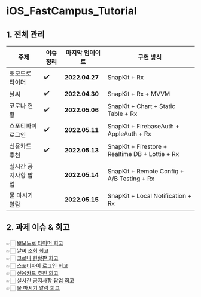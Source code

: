 # iOS_FastCampus_Tutorial

## 1. 전체 관리

| 주제                   | 이슈 정리           | 마지막 업데이트                     |    구현 방식    |
| --------------------- | ---------------- | ---------------------------| ------------- |
| 뽀모도로 타이머  |     ✔️             |  **2022.04.27**                 |  SnapKit + Rx  |
| 날씨              |       ✔️             |    **2022.04.30**            |  SnapKit + Rx + MVVM  |
| 코로나 현황   |       ✔️          |      **2022.05.06**               |  SnapKit +  Chart + Static Table + Rx  |
| 스포티파이 로그인   |       ✔️            |      **2022.05.11**             |  SnapKit +  FirebaseAuth + AppleAuth + Rx |
| 신용카드 추천   |         ✔️          |      **2022.05.13**               |  SnapKit +  Firestore  + Realtime DB + Lottie + Rx |
| 실시간 공지사항 팝업   |                 |      **2022.05.14**         |  SnapKit + Remote Config + A/B Testing  + Rx |
| 물 마시기 알람  |                 |      **2022.05.15**         |  SnapKit + Local Notification  + Rx |

## 2. 과제 이슈 & 회고
👉🏻 [뽀모도로 타이머 회고](https://github.com/simoniful/iOS_FastCampus_Tutorial/issues/1) </br>
👉🏻 [날씨 조회 회고](https://github.com/simoniful/iOS_FastCampus_Tutorial/issues/2) </br>
👉🏻 [코로나 현황판 회고](https://github.com/simoniful/iOS_FastCampus_Tutorial/issues/3) </br>
👉🏻 [스포티파이 로그인 회고](https://github.com/simoniful/iOS_FastCampus_Tutorial/issues/4) </br>
👉🏻 [신용카드 추천 회고](https://github.com/simoniful/iOS_FastCampus_Tutorial/issues/5) </br>
👉🏻 [실시간 공지사항 팝업 회고](https://github.com/simoniful/iOS_FastCampus_Tutorial/issues/6) </br>
👉🏻 [물 마시기 알람 회고](https://github.com/simoniful/iOS_FastCampus_Tutorial/issues/7) </br>